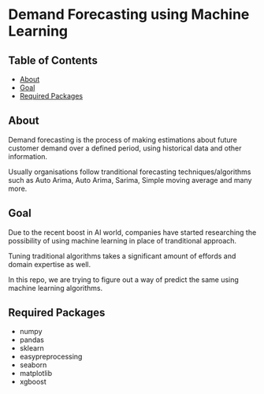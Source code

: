 # Demand Forecasting using Machine Learning


## Table of Contents

- [About](#about)
- [Goal](#goal)
- [Required Packages](#require)

## About <a name = "about"></a>

Demand forecasting is the process of making estimations about future customer demand over a defined period, using historical data and other information. 

Usually organisations follow tranditional forecasting techniques/algorithms such as Auto Arima, Auto Arima, Sarima, Simple moving average and many more.

## Goal <a name = "goal"></a>

Due to the recent boost in AI world, companies have started researching the possibility of using machine learning in place of tranditional approach.

Tuning traditional algorithms takes a significant amount of effords and domain expertise as well. 

In this repo, we are trying to figure out a way of predict the same using machine learning algorithms. 



## Required Packages <a name = "require"></a>

- numpy
- pandas
- sklearn
- easypreprocessing 
- seaborn 
- matplotlib
- xgboost

